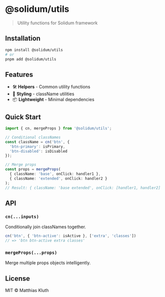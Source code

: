 # @solidum/utils

> Utility functions for Solidum framework

## Installation

```bash
npm install @solidum/utils
# or
pnpm add @solidum/utils
```

## Features

- 🛠️ **Helpers** - Common utility functions
- 🎨 **Styling** - className utilities
- 📦 **Lightweight** - Minimal dependencies

## Quick Start

```typescript
import { cn, mergeProps } from '@solidum/utils';

// Conditional classNames
const className = cn('btn', {
  'btn-primary': isPrimary,
  'btn-disabled': isDisabled
});

// Merge props
const props = mergeProps(
  { className: 'base', onClick: handler1 },
  { className: 'extended', onClick: handler2 }
);
// Result: { className: 'base extended', onClick: [handler1, handler2] }
```

## API

### `cn(...inputs)`

Conditionally join classNames together.

```typescript
cn('btn', { 'btn-active': isActive }, ['extra', 'classes'])
// => 'btn btn-active extra classes'
```

### `mergeProps(...props)`

Merge multiple props objects intelligently.

## License

MIT © Matthias Kluth
